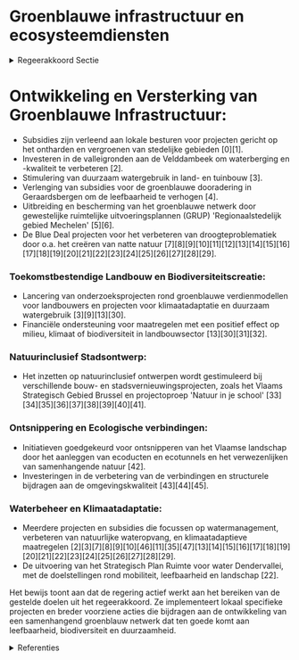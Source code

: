 # Groenblauwe infrastructuur en ecosysteemdiensten

<details>
        <summary>Regeerakkoord Sectie </summary>
        <p>2.3.3 Groenblauwe infrastructuur en ecosysteemdiensten We realiseren een functioneel en samenhangend netwerk van groenblauwe infrastructuur. Dit doen we o.a. door verbindingen aan te leggen tussen natuurkernen met oog voor de ruimtelijke bestemming, door het verweven van natuur met andere functies, door actief werk te maken van een basisnatuurkwaliteit, en door de aanleg van stedelijk en randstedelijk groen. We streven maximaal naar co-voordelen op vlak van leef-baarheid, welzijn, gezondheid, recreatie, milderen klimaatimpact, waterbeheer, luchtkwaliteit, voedselproductie, energie en landschapskwaliteit. Als onderdeel van een Vlaams actieprogramma ontsnippering, werken we de belangrijkste infra-structuurknelpunten weg door de aanleg van ecoducten of ecotunnels. Daarnaast realiseren we prioritaire permanente verbindingen op land-schapsniveau. Hiermee geven we vanuit Vlaanderen ook de groenblauwe dooradering in de verstedelijkte omgeving mee vorm. Waar mogelijk, wordt het netwerk van buurt-wegen, fietspaden, lokale wegen, gewestwegen, spoorwegen, waterlopen, … ecologisch opgewaar-deerd door aangepaste inrichting en beheer van bermen, taluds en oeverzones. Technieken van natuurtechnische milieubouw zijn de norm bij de aanleg van nieuwe infrastructuur. Via het landbouwbeleid zorgen we er voor dat ook landbouwgebieden structureel bijdragen tot het verbeteren van de omgevingskwaliteit (water, bodem, biodiversiteit, landschap) en het leveren van ecosysteemdiensten. We zetten resoluut in op het versterken van tijdelijke en permanente ecologische infrastructuur, onder de vorm van fijnmazige groenblauwe aders, oeverzones, bufferstroken en kleine landschapselementen. In kansenrijke gebieden voor agrarische biodiversi-teit of in kwetsbare zones (bv. in de directe omgeving van Natura 2000-gebieden) stimuleren we via het plattelandsbeleid natuurgerichte vormen van landbouw. We onderzoeken hoe we rechtszekerheid kunnen bieden om biodiversiteit-creatie te stimuleren zonder toekomstig gebruik of bestemming in het gedrang te brengen. In de bebouwde omgeving zorgen we voor voldoende groen, met oog op verkoeling, waterin-filtratie, luchtkwaliteit, rust en ontspanning. We stimuleren natuurinclusief ontwerpen bij bouw-projecten. Bij het ontwerpen van onze kernen en gebouwen, scheppen we meteen ruimte voor de natuur die er thuishoort. </p>
        </details> 

# Ontwikkeling en Versterking van Groenblauwe Infrastructuur:
- Subsidies zijn verleend aan lokale besturen voor projecten gericht op het ontharden en vergroenen van stedelijke gebieden \[0\]\[1\].
- Investeren in de valleigronden aan de Velddambeek om waterberging en -kwaliteit te verbeteren \[2\].
- Stimulering van duurzaam watergebruik in land- en tuinbouw \[3\].
- Verlenging van subsidies voor de groenblauwe dooradering in Geraardsbergen om de leefbaarheid te verhogen \[4\].
- Uitbreiding en bescherming van het groenblauwe netwerk door gewestelijke ruimtelijke uitvoeringsplannen (GRUP) 'Regionaalstedelijk gebied Mechelen' \[5\]\[6\].
- De Blue Deal projecten voor het verbeteren van droogteproblematiek door o.a. het creëren van natte natuur \[7\]\[8\]\[9\]\[10\]\[11\]\[12\]\[13\]\[14\]\[15\]\[16\]\[17\]\[18\]\[19\]\[20\]\[21\]\[22\]\[23\]\[24\]\[25\]\[26\]\[27\]\[28\]\[29\].

### Toekomstbestendige Landbouw en Biodiversiteitscreatie:
- Lancering van onderzoeksprojecten rond groenblauwe verdienmodellen voor landbouwers en projecten voor klimaatadaptatie en duurzaam watergebruik \[3\]\[9\]\[13\]\[30\].
- Financiële ondersteuning voor maatregelen met een positief effect op milieu, klimaat of biodiversiteit in landbouwsector \[13\]\[30\]\[31\]\[32\].

### Natuurinclusief Stadsontwerp:
- Het inzetten op natuurinclusief ontwerpen wordt gestimuleerd bij verschillende bouw- en stadsvernieuwingsprojecten, zoals het Vlaams Strategisch Gebied Brussel en projectoproep 'Natuur in je school' \[33\]\[34\]\[35\]\[36\]\[37\]\[38\]\[39\]\[40\]\[41\].

### Ontsnippering en Ecologische verbindingen:
- Initiatieven goedgekeurd voor ontsnipperen van het Vlaamse landschap door het aanleggen van ecoducten en ecotunnels en het verwezenlijken van samenhangende natuur \[42\].
- Investeringen in de verbetering van de verbindingen en structurele bijdragen aan de omgevingskwaliteit \[43\]\[44\]\[45\].

### Waterbeheer en Klimaatadaptatie:
- Meerdere projecten en subsidies die focussen op watermanagement, verbeteren van natuurlijke wateropvang, en klimaatadaptieve maatregelen \[2\]\[3\]\[7\]\[8\]\[9\]\[10\]\[46\]\[11\]\[35\]\[47\]\[13\]\[14\]\[15\]\[16\]\[17\]\[18\]\[19\]\[20\]\[21\]\[22\]\[23\]\[24\]\[25\]\[26\]\[27\]\[28\]\[29\].
- De uitvoering van het Strategisch Plan Ruimte voor water Dendervallei, met de doelstellingen rond mobiliteit, leefbaarheid en landschap \[22\].

Het bewijs toont aan dat de regering actief werkt aan het bereiken van de gestelde doelen uit het regeerakkoord. Ze implementeert lokaal specifieke projecten en breder voorziene acties die bijdragen aan de ontwikkeling van een samenhangend groenblauw netwerk dat ten goede komt aan leefbaarheid, biodiversiteit en duurzaamheid.

<details>
        <summary> Referenties</summary>
        
**[\[0\]](https://beslissingenvlaamseregering.vlaanderen.be/?search=Plan%20Vlaamse%20Veerkracht%3A%20groenblauwe%20infrastructuur%20-%20ontharden%20en%20vergroenen%20binnen%20lokale%20besturen&dateOption=select&startDate=2022-10-28T08%3A00%3A00Z&endDate=2022-10-28T08%3A00%3A00Z)** : **(2022-10-28)** Plan Vlaamse Veerkracht: groenblauwe infrastructuur - ontharden en vergroenen binnen lokale besturen 

**[\[1\]](https://beslissingenvlaamseregering.vlaanderen.be/?search=Groenblauwe%20infrastructuur%20in%20de%20bebouwde%20omgeving%3A%2010%20subsidiebesluiten&dateOption=select&startDate=2022-05-13T08%3A00%3A00Z&endDate=2022-05-13T08%3A00%3A00Z)** : **(2022-05-13)** Groenblauwe infrastructuur in de bebouwde omgeving: 10 subsidiebesluiten 

**[\[2\]](https://beslissingenvlaamseregering.vlaanderen.be/?search=Plan%20Vlaamse%20Veerkracht%3A%20Subsidie%20groenblauwe%20infrastructuur%20provincie%20West-Vlaanderen&dateOption=select&startDate=2022-11-25T11%3A00%3A00Z&endDate=2022-11-25T11%3A00%3A00Z)** : **(2022-11-25)** Plan Vlaamse Veerkracht: Subsidie groenblauwe infrastructuur provincie West-Vlaanderen 

**[\[3\]](https://beslissingenvlaamseregering.vlaanderen.be/?search=Plan%20Vlaamse%20Veerkracht%3A%20subsidies%20duurzaam%20watergebruik%20en%20overheidsopdracht%20studie%20naar%20%E2%80%98Groenblauwe%20business%20modellen%20voor%20landbouwers%E2%80%99&dateOption=select&startDate=2022-12-09T09%3A00%3A00Z&endDate=2022-12-09T09%3A00%3A00Z)** : **(2022-12-09)** Plan Vlaamse Veerkracht: subsidies duurzaam watergebruik en overheidsopdracht studie naar ‘Groenblauwe business modellen voor landbouwers’ 

**[\[4\]](https://beslissingenvlaamseregering.vlaanderen.be/?search=Subsidie%20project%20%27Groenblauwe%20dooradering%20in%20de%20bebouwde%20ruimte%20in%20Geraardsbergen%27%3A%20wijzigingsbesluit&dateOption=select&startDate=2023-12-22T09%3A00%3A00Z&endDate=2023-12-22T09%3A00%3A00Z)** : **(2023-12-22)** Subsidie project 'Groenblauwe dooradering in de bebouwde ruimte in Geraardsbergen': wijzigingsbesluit 

**[\[5\]](https://beslissingenvlaamseregering.vlaanderen.be/?search=Vaststelling%20gewestelijk%20ruimtelijk%20uitvoeringsplan%20%E2%80%98Regionaalstedelijk%20gebied%20Mechelen%E2%80%99&dateOption=select&startDate=2022-12-23T09%3A00%3A00Z&endDate=2022-12-23T09%3A00%3A00Z)** : **(2022-12-23)** Vaststelling gewestelijk ruimtelijk uitvoeringsplan ‘Regionaalstedelijk gebied Mechelen’ 

**[\[6\]](https://beslissingenvlaamseregering.vlaanderen.be/?search=Vaststelling%20gewestelijk%20ruimtelijk%20uitvoeringsplan%20%E2%80%98Regionaalstedelijk%20gebied%20Mechelen%E2%80%99&dateOption=select&startDate=2022-11-10T07%3A00%3A00Z&endDate=2022-11-10T07%3A00%3A00Z)** : **(2022-11-10)** Vaststelling gewestelijk ruimtelijk uitvoeringsplan ‘Regionaalstedelijk gebied Mechelen’ 

**[\[7\]](https://beslissingenvlaamseregering.vlaanderen.be/?search=Plan%20Vlaamse%20Veerkracht%3A%20projectlijnen%20die%20invulling%20geven%20aan%20relanceprojecten%20Omgeving%20in%20het%20kader%20van%20de%20Blue%20Deal&dateOption=select&startDate=2021-04-23T08%3A00%3A00Z&endDate=2021-04-23T08%3A00%3A00Z)** : **(2021-04-23)** Plan Vlaamse Veerkracht: projectlijnen die invulling geven aan relanceprojecten Omgeving in het kader van de Blue Deal 

**[\[8\]](https://beslissingenvlaamseregering.vlaanderen.be/?search=Plan%20Vlaamse%20Veerkracht%3A%20wijziging%20subsidiebesluit%20inrichtingen%20en%20aankopen%20in%20het%20kader%20van%20natte%20natuur%20%28Blue%20deal%29&dateOption=select&startDate=2021-04-30T08%3A00%3A00Z&endDate=2021-04-30T08%3A00%3A00Z)** : **(2021-04-30)** Plan Vlaamse Veerkracht: wijziging subsidiebesluit inrichtingen en aankopen in het kader van natte natuur (Blue deal) 

**[\[9\]](https://beslissingenvlaamseregering.vlaanderen.be/?search=Plan%20Vlaamse%20Veerkracht%3A%20dossiernummers%2025%20en%2027&dateOption=select&startDate=2021-05-28T08%3A00%3A00Z&endDate=2021-05-28T08%3A00%3A00Z)** : **(2021-05-28)** Plan Vlaamse Veerkracht: dossiernummers 25 en 27 

**[\[10\]](https://beslissingenvlaamseregering.vlaanderen.be/?search=Plan%20Vlaamse%20Veerkracht%3A%20subsidies%20voor%20uitvoering%20Water-Land-Schap%202.0&dateOption=select&startDate=2022-12-09T09%3A00%3A00Z&endDate=2022-12-09T09%3A00%3A00Z)** : **(2022-12-09)** Plan Vlaamse Veerkracht: subsidies voor uitvoering Water-Land-Schap 2.0 

**[\[11\]](https://beslissingenvlaamseregering.vlaanderen.be/?search=Plan%20Vlaamse%20Veerkracht%3A%20subsidie%20Limburgs%20Landschap%20vzw%20voor%20duurzame%20ontwikkeling%20beekvalleien%20en%20vijvergebieden%20van%20Caetsweyers%20in%20de%20Wijers%20in%20Diepenbeek&dateOption=select&startDate=2022-12-09T09%3A00%3A00Z&endDate=2022-12-09T09%3A00%3A00Z)** : **(2022-12-09)** Plan Vlaamse Veerkracht: subsidie Limburgs Landschap vzw voor duurzame ontwikkeling beekvalleien en vijvergebieden van Caetsweyers in de Wijers in Diepenbeek 

**[\[12\]](https://beslissingenvlaamseregering.vlaanderen.be/?search=Plan%20Vlaamse%20Veerkracht%3A%20inhaalbeweging%20vernieuwing%20bedrijventerreinen&dateOption=select&startDate=2021-12-17T09%3A00%3A00Z&endDate=2021-12-17T09%3A00%3A00Z)** : **(2021-12-17)** Plan Vlaamse Veerkracht: inhaalbeweging vernieuwing bedrijventerreinen 

**[\[13\]](https://beslissingenvlaamseregering.vlaanderen.be/?search=Plan%20Vlaamse%20Veerkracht%3A%20subsidieregels%20voor%20de%20uitvoering%20van%20maatregelen%20met%20een%20gunstig%20effect%20op%20milieu%2C%20klimaat%20of%20biodiversiteit&dateOption=select&startDate=2021-07-16T06%3A00%3A00Z&endDate=2021-07-16T06%3A00%3A00Z)** : **(2021-07-16)** Plan Vlaamse Veerkracht: subsidieregels voor de uitvoering van maatregelen met een gunstig effect op milieu, klimaat of biodiversiteit 

**[\[14\]](https://beslissingenvlaamseregering.vlaanderen.be/?search=Plan%20Vlaamse%20Veerkracht%3A%20subsidie%20aan%20Provincie%20Antwerpen%20voor%20natuur-technische%20herinrichting%20Burchtse%20Scheibeek&dateOption=select&startDate=2022-12-09T09%3A00%3A00Z&endDate=2022-12-09T09%3A00%3A00Z)** : **(2022-12-09)** Plan Vlaamse Veerkracht: subsidie aan Provincie Antwerpen voor natuur-technische herinrichting Burchtse Scheibeek 

**[\[15\]](https://beslissingenvlaamseregering.vlaanderen.be/?search=Plan%20Vlaamse%20Veerkracht%3A%20Vlaggenschipprojecten%20ter%20versterking%20van%20het%20watersysteem%20van%20de%20kustduinen&dateOption=select&startDate=2022-10-28T08%3A00%3A00Z&endDate=2022-10-28T08%3A00%3A00Z)** : **(2022-10-28)** Plan Vlaamse Veerkracht: Vlaggenschipprojecten ter versterking van het watersysteem van de kustduinen 

**[\[16\]](https://beslissingenvlaamseregering.vlaanderen.be/?search=Principi%C3%ABle%20goedkeuring%20Brownfieldconvenant%20196.%20Denderleeuw%20-%20Wildebeek&dateOption=select&startDate=2021-02-05T09%3A00%3A00Z&endDate=2021-02-05T09%3A00%3A00Z)** : **(2021-02-05)** Principiële goedkeuring Brownfieldconvenant 196. Denderleeuw - Wildebeek 

**[\[17\]](https://beslissingenvlaamseregering.vlaanderen.be/?search=Opstart%20ge%C3%AFntegreerd%20planningsproces%20gewestelijk%20ruimtelijk%20uitvoeringsplan%20%E2%80%98Mondingsgebied%20Grote%20Nete%E2%80%99&dateOption=select&startDate=2021-05-07T08%3A00%3A00Z&endDate=2021-05-07T08%3A00%3A00Z)** : **(2021-05-07)** Opstart geïntegreerd planningsproces gewestelijk ruimtelijk uitvoeringsplan ‘Mondingsgebied Grote Nete’ 

**[\[18\]](https://beslissingenvlaamseregering.vlaanderen.be/?search=Startnota%20ge%C3%AFntegreerd%20planningsproces%20gewestelijk%20ruimtelijk%20uitvoeringsplan%20%E2%80%98Optimalisatie%20N8%20in%20het%20Schelde-Leie%20Interfluvium%E2%80%99&dateOption=select&startDate=2022-07-15T08%3A00%3A00Z&endDate=2022-07-15T08%3A00%3A00Z)** : **(2022-07-15)** Startnota geïntegreerd planningsproces gewestelijk ruimtelijk uitvoeringsplan ‘Optimalisatie N8 in het Schelde-Leie Interfluvium’ 

**[\[19\]](https://beslissingenvlaamseregering.vlaanderen.be/?search=Verzameldecreet%20over%20de%20weg-%20en%20waterinfrastructuur%20en%20het%20wegen-%20en%20waterbeleid&dateOption=select&startDate=2023-06-09T08%3A00%3A00Z&endDate=2023-06-09T08%3A00%3A00Z)** : **(2023-06-09)** Verzameldecreet over de weg- en waterinfrastructuur en het wegen- en waterbeleid 

**[\[20\]](https://beslissingenvlaamseregering.vlaanderen.be/?search=Besteding%20van%20de%20middelen%20uit%20het%20Vlaams%20Klimaatfonds%20voor%20het%20energiezuiniger%20maken%20van%20cultuur-%20en%20jeugdinfrastructuur&dateOption=select&startDate=2021-11-12T09%3A00%3A00Z&endDate=2021-11-12T09%3A00%3A00Z)** : **(2021-11-12)** Besteding van de middelen uit het Vlaams Klimaatfonds voor het energiezuiniger maken van cultuur- en jeugdinfrastructuur 

**[\[21\]](https://beslissingenvlaamseregering.vlaanderen.be/?search=Verlenging%20verhoogde%20subsidi%C3%ABring%20van%20planning%2C%20ontwikkeling%20en%20uitvoering%20van%20ge%C3%AFntegreerd%20natuurbeheer&dateOption=select&startDate=2023-06-30T08%3A00%3A00Z&endDate=2023-06-30T08%3A00%3A00Z)** : **(2023-06-30)** Verlenging verhoogde subsidiëring van planning, ontwikkeling en uitvoering van geïntegreerd natuurbeheer 

**[\[22\]](https://beslissingenvlaamseregering.vlaanderen.be/?search=Voortgangsrapportage%20van%20het%20ge%C3%AFntegreerd%20planproces%20voor%20het%20Strategisch%20Plan%20Ruimte%20voor%20water%20Dendervallei%20en%20beslissingen%20m.b.t.%20het%20vervolgtraject%20en%20de%20uitvoering%20van%20het%20gebiedsprogramma&dateOption=select&startDate=2023-11-17T09%3A00%3A00Z&endDate=2023-11-17T09%3A00%3A00Z)** : **(2023-11-17)** Voortgangsrapportage van het geïntegreerd planproces voor het Strategisch Plan Ruimte voor water Dendervallei en beslissingen m.b.t. het vervolgtraject en de uitvoering van het gebiedsprogramma 

**[\[23\]](https://beslissingenvlaamseregering.vlaanderen.be/?search=Projectsubsidies%20voor%20lokale%20hefboomprojecten%20%E2%80%98Natte%20Natuur%E2%80%99%20in%20kader%20van%20gebiedsontwikkeling&dateOption=select&startDate=2020-12-18T09%3A00%3A00Z&endDate=2020-12-18T09%3A00%3A00Z)** : **(2020-12-18)** Projectsubsidies voor lokale hefboomprojecten ‘Natte Natuur’ in kader van gebiedsontwikkeling 

**[\[24\]](https://beslissingenvlaamseregering.vlaanderen.be/?search=Medefinanciering%20infrastructuurproject%20Kunst-%20en%20Museumsite%20Musea%20Brugge&dateOption=select&startDate=2020-11-13T09%3A00%3A00Z&endDate=2020-11-13T09%3A00%3A00Z)** : **(2020-11-13)** Medefinanciering infrastructuurproject Kunst- en Museumsite Musea Brugge 

**[\[25\]](https://beslissingenvlaamseregering.vlaanderen.be/?search=Werkwijze%20stedelijke%20emissievrije%20zones%20distributie&dateOption=select&startDate=2021-07-16T06%3A00%3A00Z&endDate=2021-07-16T06%3A00%3A00Z)** : **(2021-07-16)** Werkwijze stedelijke emissievrije zones distributie 

**[\[26\]](https://beslissingenvlaamseregering.vlaanderen.be/?search=Plan%20Vlaamse%20Veerkracht%3A%20Ecologiesteun%20aan%20bedrijven%20in%20kader%20van%20Blue%20Deal&dateOption=select&startDate=2022-04-22T08%3A00%3A00Z&endDate=2022-04-22T08%3A00%3A00Z)** : **(2022-04-22)** Plan Vlaamse Veerkracht: Ecologiesteun aan bedrijven in kader van Blue Deal 

**[\[27\]](https://beslissingenvlaamseregering.vlaanderen.be/?search=Vlaams%20beleidsplan%20bio-economie&dateOption=select&startDate=2020-12-18T09%3A00%3A00Z&endDate=2020-12-18T09%3A00%3A00Z)** : **(2020-12-18)** Vlaams beleidsplan bio-economie 

**[\[28\]](https://beslissingenvlaamseregering.vlaanderen.be/?search=Plan%20Vlaamse%20Veerkracht%3A%20inhaalbeweging%20vernieuwing%20bedrijventerreinen&dateOption=select&startDate=2022-12-09T09%3A00%3A00Z&endDate=2022-12-09T09%3A00%3A00Z)** : **(2022-12-09)** Plan Vlaamse Veerkracht: inhaalbeweging vernieuwing bedrijventerreinen 

**[\[29\]](https://beslissingenvlaamseregering.vlaanderen.be/?search=Water-Land-Schap%202.0%3A%20subsidiebesluiten&dateOption=select&startDate=2023-04-28T08%3A00%3A00Z&endDate=2023-04-28T08%3A00%3A00Z)** : **(2023-04-28)** Water-Land-Schap 2.0: subsidiebesluiten 

**[\[30\]](https://beslissingenvlaamseregering.vlaanderen.be/?search=Plan%20Vlaamse%20Veerkracht%3A%20subsidieregels%20voor%20de%20uitvoering%20van%20maatregelen%20met%20een%20gunstig%20effect%20op%20milieu%2C%20klimaat%20of%20biodiversiteit&dateOption=select&startDate=2021-09-10T08%3A00%3A00Z&endDate=2021-09-10T08%3A00%3A00Z)** : **(2021-09-10)** Plan Vlaamse Veerkracht: subsidieregels voor de uitvoering van maatregelen met een gunstig effect op milieu, klimaat of biodiversiteit 

**[\[31\]](https://beslissingenvlaamseregering.vlaanderen.be/?search=Voorschriften%20landbouwsubsidies%20voor%20uitvoering%20maatregelen%20met%20een%20gunstig%20effect%20op%20het%20milieu%2C%20het%20klimaat%20en%20de%20biodiversiteit&dateOption=select&startDate=2023-04-21T08%3A00%3A00Z&endDate=2023-04-21T08%3A00%3A00Z)** : **(2023-04-21)** Voorschriften landbouwsubsidies voor uitvoering maatregelen met een gunstig effect op het milieu, het klimaat en de biodiversiteit 

**[\[32\]](https://beslissingenvlaamseregering.vlaanderen.be/?search=Voorschriften%20landbouwsubsidies%20voor%20uitvoering%20maatregelen%20met%20een%20gunstig%20effect%20op%20het%20milieu%2C%20het%20klimaat%20en%20de%20biodiversiteit&dateOption=select&startDate=2023-03-07T12%3A00%3A00Z&endDate=2023-03-07T12%3A00%3A00Z)** : **(2023-03-07)** Voorschriften landbouwsubsidies voor uitvoering maatregelen met een gunstig effect op het milieu, het klimaat en de biodiversiteit 

**[\[33\]](https://beslissingenvlaamseregering.vlaanderen.be/?search=Plan%20Vlaamse%20Veerkracht%3A%20dossier%20157&dateOption=select&startDate=2021-05-21T08%3A00%3A00Z&endDate=2021-05-21T08%3A00%3A00Z)** : **(2021-05-21)** Plan Vlaamse Veerkracht: dossier 157 

**[\[34\]](https://beslissingenvlaamseregering.vlaanderen.be/?search=Projectsubsidies%20voor%20het%20uitvoeren%20van%20een%20groenproject%20in%20het%20kader%20van%20het%20Vlaams%20Strategisch%20Gebied%20Brussel&dateOption=select&startDate=2021-10-08T08%3A00%3A00Z&endDate=2021-10-08T08%3A00%3A00Z)** : **(2021-10-08)** Projectsubsidies voor het uitvoeren van een groenproject in het kader van het Vlaams Strategisch Gebied Brussel 

**[\[35\]](https://beslissingenvlaamseregering.vlaanderen.be/?search=Opstart%20ge%C3%AFntegreerd%20planningsproces%20gewestelijk%20ruimtelijk%20uitvoeringsplan%20%E2%80%98Vallei%20van%20de%20Grote%20Nete%20van%20E313%20tot%20Hellebrug%E2%80%99&dateOption=select&startDate=2021-12-17T09%3A00%3A00Z&endDate=2021-12-17T09%3A00%3A00Z)** : **(2021-12-17)** Opstart geïntegreerd planningsproces gewestelijk ruimtelijk uitvoeringsplan ‘Vallei van de Grote Nete van E313 tot Hellebrug’ 

**[\[36\]](https://beslissingenvlaamseregering.vlaanderen.be/?search=Opstart%20ge%C3%AFntegreerde%20planprocessen%20voor%20een%20Gewestelijk%20Ruimtelijk%20Uitvoeringsplan%20voor%20de%20herinrichting%20van%20vier%20knooppunten%20van%20de%20R0%20oost%20op%20de%20Ring%20rond%20Brussel&dateOption=select&startDate=2021-10-08T08%3A00%3A00Z&endDate=2021-10-08T08%3A00%3A00Z)** : **(2021-10-08)** Opstart geïntegreerde planprocessen voor een Gewestelijk Ruimtelijk Uitvoeringsplan voor de herinrichting van vier knooppunten van de R0 oost op de Ring rond Brussel 

**[\[37\]](https://beslissingenvlaamseregering.vlaanderen.be/?search=Principi%C3%ABle%20goedkeuring%20Brownfieldconvenant%20237.%20Hasselt%20%E2%80%93%20Slachthuissite%20Havenstraat&dateOption=select&startDate=2023-10-27T08%3A00%3A00Z&endDate=2023-10-27T08%3A00%3A00Z)** : **(2023-10-27)** Principiële goedkeuring Brownfieldconvenant 237. Hasselt – Slachthuissite Havenstraat 

**[\[38\]](https://beslissingenvlaamseregering.vlaanderen.be/?search=Facultatieve%20projectsubsidie%20voor%20groenprojecten%20open%20ruimte%20in%20het%20Vlaams%20Strategisch%20Gebied%20Brussel%20&dateOption=select&startDate=2020-12-18T09%3A00%3A00Z&endDate=2020-12-18T09%3A00%3A00Z)** : **(2020-12-18)** Facultatieve projectsubsidie voor groenprojecten open ruimte in het Vlaams Strategisch Gebied Brussel  

**[\[39\]](https://beslissingenvlaamseregering.vlaanderen.be/?search=Oproep%20%E2%80%98Investeringen%20in%20een%20duurzame%20en%20groene%20mobiliteit%20in%20de%20sociale%20economie%E2%80%99&dateOption=select&startDate=2022-12-23T09%3A00%3A00Z&endDate=2022-12-23T09%3A00%3A00Z)** : **(2022-12-23)** Oproep ‘Investeringen in een duurzame en groene mobiliteit in de sociale economie’ 

**[\[40\]](https://beslissingenvlaamseregering.vlaanderen.be/?search=Projectoproep%20%27Natuur%20in%20je%20school%202023%27&dateOption=select&startDate=2023-03-31T08%3A00%3A00Z&endDate=2023-03-31T08%3A00%3A00Z)** : **(2023-03-31)** Projectoproep 'Natuur in je school 2023' 

**[\[41\]](https://beslissingenvlaamseregering.vlaanderen.be/?search=Subsidies%20thematische%20stadsvernieuwingsprojecten%20oproep%202023%20%27Klimaatrobuuste%20wijkinrichting%20ter%20versterking%20van%20de%20levenskwaliteit%27&dateOption=select&startDate=2023-12-08T09%3A00%3A00Z&endDate=2023-12-08T09%3A00%3A00Z)** : **(2023-12-08)** Subsidies thematische stadsvernieuwingsprojecten oproep 2023 'Klimaatrobuuste wijkinrichting ter versterking van de levenskwaliteit' 

**[\[42\]](https://beslissingenvlaamseregering.vlaanderen.be/?search=Plan%20Vlaamse%20Veerkracht%3A%20Ontsnipperen%20Vlaams%20landschap&dateOption=select&startDate=2021-07-16T06%3A00%3A00Z&endDate=2021-07-16T06%3A00%3A00Z)** : **(2021-07-16)** Plan Vlaamse Veerkracht: Ontsnipperen Vlaams landschap 

**[\[43\]](https://beslissingenvlaamseregering.vlaanderen.be/?search=Gebiedsprogramma%20%E2%80%98ENA%20Wommelgem/Ranst%E2%80%99%2C%20E313/E34%20en%20Groenpool%20Antwerpen%20en%20de%20verdere%20aanpak%20volgens%20drie%20parallelle%20processen&dateOption=select&startDate=2020-12-18T09%3A00%3A00Z&endDate=2020-12-18T09%3A00%3A00Z)** : **(2020-12-18)** Gebiedsprogramma ‘ENA Wommelgem/Ranst’, E313/E34 en Groenpool Antwerpen en de verdere aanpak volgens drie parallelle processen 

**[\[44\]](https://beslissingenvlaamseregering.vlaanderen.be/?search=Opstart%20ge%C3%AFntegreerd%20planningsproces%20gewestelijk%20ruimtelijk%20uitvoeringsplan%20%E2%80%98regionaalstedelijk%20gebied%20Mechelen%E2%80%99&dateOption=select&startDate=2020-07-17T08%3A00%3A00Z&endDate=2020-07-17T08%3A00%3A00Z)** : **(2020-07-17)** Opstart geïntegreerd planningsproces gewestelijk ruimtelijk uitvoeringsplan ‘regionaalstedelijk gebied Mechelen’ 

**[\[45\]](https://beslissingenvlaamseregering.vlaanderen.be/?search=Beoordeling%20schade%20aan%20de%20natuur%20in%20Vlaams%20Ecologisch%20Netwerk%20%28VEN%29&dateOption=select&startDate=2024-01-10T18%3A00%3A00Z&endDate=2024-01-10T18%3A00%3A00Z)** : **(2024-01-10)** Beoordeling schade aan de natuur in Vlaams Ecologisch Netwerk (VEN) 

**[\[46\]](https://beslissingenvlaamseregering.vlaanderen.be/?search=Plan%20Vlaamse%20Veerkracht%3A%20wijziging%20subsidiebesluit%20inrichtingen%20en%20aankopen%20in%20het%20kader%20van%20natte%20natuur%20%28Blue%20deal%29&dateOption=select&startDate=2021-07-16T06%3A00%3A00Z&endDate=2021-07-16T06%3A00%3A00Z)** : **(2021-07-16)** Plan Vlaamse Veerkracht: wijziging subsidiebesluit inrichtingen en aankopen in het kader van natte natuur (Blue deal) 

**[\[47\]](https://beslissingenvlaamseregering.vlaanderen.be/?search=Verlenging%20verhoogde%20subsidi%C3%ABring%20van%20planning%2C%20ontwikkeling%20en%20uitvoering%20van%20ge%C3%AFntegreerd%20natuurbeheer&dateOption=select&startDate=2023-03-17T09%3A00%3A00Z&endDate=2023-03-17T09%3A00%3A00Z)** : **(2023-03-17)** Verlenging verhoogde subsidiëring van planning, ontwikkeling en uitvoering van geïntegreerd natuurbeheer 
        </details> 

